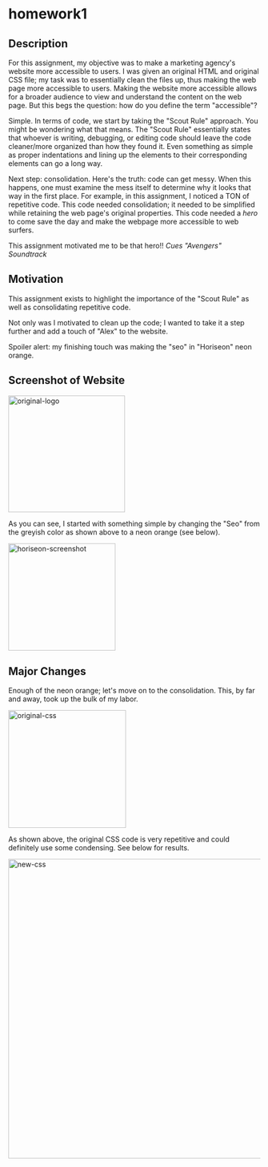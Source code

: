 # homework1
## Description
For this assignment, my objective was to make a marketing agency's website more accessible to users. I was given an original HTML and original CSS file; my task was to essentially clean the files up, thus making the web page more accessible to users. Making the website more accessible allows for a broader audience to view and understand the content on the web page. But this begs the question: how do you define the term "accessible"?

Simple. In terms of code, we start by taking the "Scout Rule" approach. You might be wondering what that means. The "Scout Rule" essentially states that whoever is writing, debugging, or editing code should leave the code cleaner/more organized than how they found it. Even something as simple as proper indentations and lining up the elements to their corresponding elements can go a long way.

Next step: consolidation. Here's the truth: code can get messy. When this happens, one must examine the mess itself to determine why it looks that way in the first place. For example, in this assignment, I noticed a TON of repetitive code. This code needed consolidation; it needed to be simplified while retaining the web page's original properties. This code needed a *hero* to come save the day and make the webpage more accessible to web surfers.

This assignment motivated me to be that hero!! *Cues "Avengers" Soundtrack*

## Motivation
This assignment exists to highlight the importance of the "Scout Rule" as well as consolidating repetitive code.

Not only was I motivated to clean up the code; I wanted to take it a step further and add a touch of "Alex" to the website.

Spoiler alert: my finishing touch was making the "seo" in "Horiseon" neon orange. 

## Screenshot of Website 


<img width="233" alt="original-logo" src="https://user-images.githubusercontent.com/72670039/97045586-fb6aba80-1543-11eb-94ec-170d4ffd351b.png">

As you can see, I started with something simple by changing the "Seo" from the greyish color as shown above to a neon orange (see below).

<img width="214" alt="horiseon-screenshot" src="https://user-images.githubusercontent.com/72670039/97042155-9a8cb380-153e-11eb-8a4d-7d23e3a4cd3d.png">

## Major Changes

Enough of the neon orange; let's move on to the consolidation. This, by far and away, took up the bulk of my labor.

<img width="235" alt="original-css" src="https://user-images.githubusercontent.com/72670039/97046375-45a06b80-1545-11eb-913a-97eec30256ce.png">

As shown above, the original CSS code is very repetitive and could definitely use some condensing. See below for results.

<img width="598" alt="new-css" src="https://user-images.githubusercontent.com/72670039/97046381-4802c580-1545-11eb-890e-a2d675c3fefe.png">
